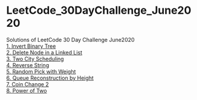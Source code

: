 # LeetCode_30DayChallenge_June2020
Solutions of LeetCode 30 Day Challenge June2020
<br>
<a href="https://github.com/AditiKhandelwal/LeetCode_30DayChallenge_June2020/blob/master/1.java">1. Invert Binary Tree</a>
<br>
<a href="https://github.com/AditiKhandelwal/LeetCode_30DayChallenge_June2020/blob/master/2.java">2. Delete Node in a Linked List</a>
<br>
<a href="https://github.com/AditiKhandelwal/LeetCode_30DayChallenge_June2020/blob/master/3.cpp">3. Two City Scheduling</a>
<br>
<a href="https://github.com/AditiKhandelwal/LeetCode_30DayChallenge_June2020/blob/master/4.cpp">4. Reverse String</a>
<br>
<a href="https://github.com/AditiKhandelwal/LeetCode_30DayChallenge_June2020/blob/master/5.java">5. Random Pick with Weight</a>
<br>
<a href="https://github.com/AditiKhandelwal/LeetCode_30DayChallenge_June2020/blob/master/6.cpp">6. Queue Reconstruction by Height</a>
<br>
<a href="https://github.com/AditiKhandelwal/LeetCode_30DayChallenge_June2020/blob/master/7.cpp">7. Coin Change 2</a>
<br>
<a href="https://github.com/AditiKhandelwal/LeetCode_30DayChallenge_June2020/blob/master/8.cpp">8. Power of Two</a>



